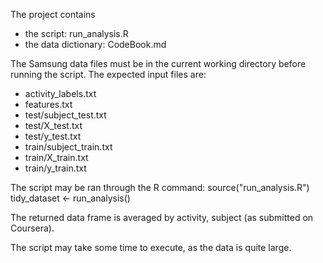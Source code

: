 The project contains
- the script: run_analysis.R
- the data dictionary: CodeBook.md

The Samsung data files must be in the current working directory before running the script.
The expected input files are:
- activity_labels.txt
- features.txt
- test/subject_test.txt
- test/X_test.txt
- test/y_test.txt
- train/subject_train.txt
- train/X_train.txt
- train/y_train.txt

The script may be ran through the R command:
source("run_analysis.R")
tidy_dataset <- run_analysis()

The returned data frame is averaged by activity, subject
(as submitted on Coursera).

The script may take some time to execute, as the data is quite large.

